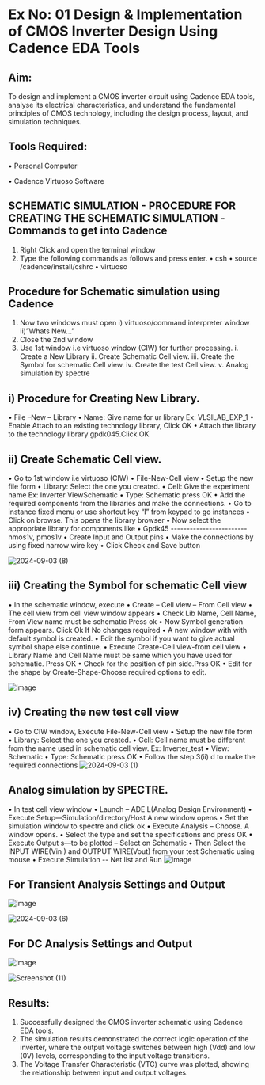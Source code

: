 # Ex No: 01     Design & Implementation of CMOS Inverter Design Using Cadence EDA Tools   

## Aim:
To design and implement a CMOS inverter circuit using Cadence EDA tools, analyse its electrical characteristics, and understand the fundamental principles of CMOS technology, including the design process, layout, and simulation techniques.

## Tools Required:
•	Personal Computer

•	Cadence Virtuoso Software

## SCHEMATIC SIMULATION - PROCEDURE FOR CREATING THE SCHEMATIC SIMULATION -Commands to get into Cadence

1.	Right Click and open the terminal window
2.	Type the following commands as follows and press enter.
•	csh
•	source /cadence/install/cshrc
•	virtuoso

## Procedure for Schematic simulation using Cadence

1.	Now two windows must open i) virtuoso/command interpreter window ii)”Whats New…”
2.	Close the 2nd window
3.	Use 1st window i.e virtuoso window (CIW) for further processing.
i.	Create a New Library
ii.	Create Schematic Cell view.
iii.	Create the Symbol for schematic Cell view.
iv.	Create the test Cell view.
v.	Analog simulation by spectre


## i)	Procedure for Creating New Library.
•	File –New – Library
•	Name: Give name for ur library Ex: VLSILAB_EXP_1
•	Enable Attach to an existing technology library, Click OK
•	Attach the library to the technology library gpdk045.Click OK 

## ii)	Create Schematic Cell view.
•	Go to 1st window i.e virtuoso (CIW)
•	File-New-Cell view
•	Setup the new file form
•	Library: Select the one you created.
•	Cell: Give the experiment name Ex: Inverter ViewSchematic
•	Type: Schematic press OK
•	Add the required components from the libraries and make the connections.
•	Go to instance fixed menu or use shortcut key “I” from keypad to go instances
•	Click on browse. This opens the library browser
• Now select the appropriate library for components like 
•	Gpdk45 ------------------------nmos1v, pmos1v
•	Create Input and Output pins
•	Make the connections by using fixed narrow wire key
•	Click Check and Save button

![2024-09-03 (8)](https://github.com/user-attachments/assets/07eb96e2-e630-4835-9d4b-75f6f1acc378)

 
## iii)	Creating the Symbol for schematic Cell view

•	In the schematic window, execute 
•	Create – Cell view – From Cell view
•	The cell view from cell view window appears
•	Check Lib Name, Cell Name, From View name must be schematic Press ok
•	Now Symbol generation form appears. Click Ok If No changes required
•	A new window with with default symbol is created.
•	Edit the symbol if you want to give actual symbol shape else continue.
•	Execute Create-Cell view-from cell view
•	Library Name and Cell Name must be same which you have used for schematic. Press OK
•	Check for the position of pin side.Prss OK
•	Edit for the shape by Create-Shape-Choose required options to edit.

 ![image](https://github.com/user-attachments/assets/e947dcda-b023-4668-a955-a5faf0949702)


## iv)	Creating the new test cell view

•	Go to CIW window, Execute File-New-Cell view
•	Setup the new file form
•	Library: Select the one you created.
•	Cell: Cell name must be different from the name used in schematic cell view. Ex: Inverter_test
•	View: Schematic
•	Type: Schematic press OK
•	Follow the step 3(ii) d to make the required connections
![2024-09-03 (1)](https://github.com/user-attachments/assets/e9afff52-ae86-489c-81ee-208b99667c85)


 
## Analog simulation by SPECTRE.
•	In test cell view window
•	Launch – ADE L(Analog Design Environment)
•	Execute Setup—Simulation/directory/Host A new window opens
•	Set the simulation window to spectre and click ok
•	Execute Analysis – Choose. A window opens.
•	Select the type and set the specifications and press OK
•	Execute Output s—to be plotted – Select on Schematic
•	Then Select the INPUT WIRE(Vin ) and OUTPUT WIRE(Vout) from your test Schematic using mouse
•	Execute Simulation -- Net list and Run
 ![image](https://github.com/user-attachments/assets/3aac50ec-bc0f-406e-be2e-a504b8afa8c9)

## For Transient Analysis Settings and Output
 
 
 ![image](https://github.com/user-attachments/assets/92d14f32-8ba5-4fed-978a-38c360b8e305)

 ![2024-09-03 (6)](https://github.com/user-attachments/assets/3a6d577e-65f8-424f-8c5c-4924f015206c)

## For DC Analysis Settings and Output

![image](https://github.com/user-attachments/assets/0ee74107-e03a-4204-b685-83ced611c993)

![Screenshot (11)](https://github.com/user-attachments/assets/03cd3e5d-ad28-4eed-b69d-75c154328eb9)

 




 

## Results:
1.	Successfully designed the CMOS inverter schematic using Cadence EDA tools.
2.	The simulation results demonstrated the correct logic operation of the inverter, where the output voltage switches between high (Vdd) and low (0V) levels, corresponding to the input voltage transitions.
3.	The Voltage Transfer Characteristic (VTC) curve was plotted, showing the relationship between input and output voltages.











